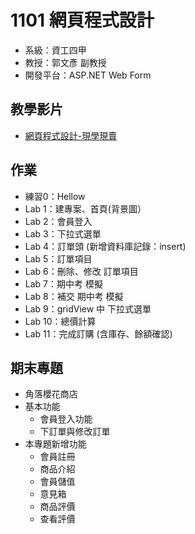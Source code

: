# 1101 網頁程式設計
- 系級：資工四甲
- 教授：郭文彥 副教授
- 開發平台：ASP.NET Web Form

## 教學影片

- [網頁程式設計-現學現賣](https://www.youtube.com/watch?v=a6zkxmHtncI&list=PL2aZi_KAgB8VqFxgtRcDpGH1vx_DWAg64)

## 作業

- 練習0：Hellow
- Lab 1：建專案、首頁(背景圖）
- Lab 2：會員登入
- Lab 3：下拉式選單
- Lab 4：訂單頭 (新增資料庫記錄：insert)
- Lab 5：訂單項目
- Lab 6：刪除、修改 訂單項目
- Lab 7：期中考 模擬
- Lab 8：補交 期中考 模擬
- Lab 9：gridView 中 下拉式選單
- Lab 10：總價計算
- Lab 11：完成訂購 (含庫存、餘額確認)

## 期末專題

- 角落櫻花商店
- 基本功能
  - 會員登入功能
  - 下訂單與修改訂單
- 本專題新增功能
  - 會員註冊
  - 商品介紹
  - 會員儲值
  - 意見箱
  - 商品評價
  - 查看評價

